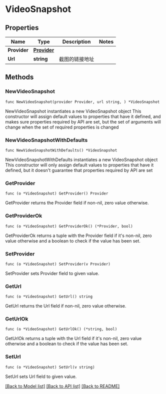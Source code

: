 # VideoSnapshot

## Properties

Name | Type | Description | Notes
------------ | ------------- | ------------- | -------------
**Provider** | [**Provider**](Provider.md) |  | 
**Url** | **string** | 截图的链接地址 | 

## Methods

### NewVideoSnapshot

`func NewVideoSnapshot(provider Provider, url string, ) *VideoSnapshot`

NewVideoSnapshot instantiates a new VideoSnapshot object
This constructor will assign default values to properties that have it defined,
and makes sure properties required by API are set, but the set of arguments
will change when the set of required properties is changed

### NewVideoSnapshotWithDefaults

`func NewVideoSnapshotWithDefaults() *VideoSnapshot`

NewVideoSnapshotWithDefaults instantiates a new VideoSnapshot object
This constructor will only assign default values to properties that have it defined,
but it doesn't guarantee that properties required by API are set

### GetProvider

`func (o *VideoSnapshot) GetProvider() Provider`

GetProvider returns the Provider field if non-nil, zero value otherwise.

### GetProviderOk

`func (o *VideoSnapshot) GetProviderOk() (*Provider, bool)`

GetProviderOk returns a tuple with the Provider field if it's non-nil, zero value otherwise
and a boolean to check if the value has been set.

### SetProvider

`func (o *VideoSnapshot) SetProvider(v Provider)`

SetProvider sets Provider field to given value.


### GetUrl

`func (o *VideoSnapshot) GetUrl() string`

GetUrl returns the Url field if non-nil, zero value otherwise.

### GetUrlOk

`func (o *VideoSnapshot) GetUrlOk() (*string, bool)`

GetUrlOk returns a tuple with the Url field if it's non-nil, zero value otherwise
and a boolean to check if the value has been set.

### SetUrl

`func (o *VideoSnapshot) SetUrl(v string)`

SetUrl sets Url field to given value.



[[Back to Model list]](../README.md#documentation-for-models) [[Back to API list]](../README.md#documentation-for-api-endpoints) [[Back to README]](../README.md)


